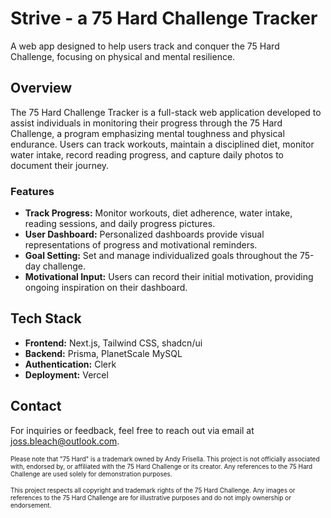 # Strive - a 75 Hard Challenge Tracker

A web app designed to help users track and conquer the 75 Hard Challenge, focusing on physical and mental resilience.

## Overview

The 75 Hard Challenge Tracker is a full-stack web application developed to assist individuals in monitoring their progress through the 75 Hard Challenge, a program emphasizing mental toughness and physical endurance. Users can track workouts, maintain a disciplined diet, monitor water intake, record reading progress, and capture daily photos to document their journey.

### Features

- **Track Progress:** Monitor workouts, diet adherence, water intake, reading sessions, and daily progress pictures.
- **User Dashboard:** Personalized dashboards provide visual representations of progress and motivational reminders.
- **Goal Setting:** Set and manage individualized goals throughout the 75-day challenge.
- **Motivational Input:** Users can record their initial motivation, providing ongoing inspiration on their dashboard.

## Tech Stack

- **Frontend:** Next.js, Tailwind CSS, shadcn/ui
- **Backend:** Prisma, PlanetScale MySQL
- **Authentication:** Clerk
- **Deployment:** Vercel

## Contact

For inquiries or feedback, feel free to reach out via email at [joss.bleach@outlook.com](mailto:joss.bleach@outlook.com).

<span style="font-size: 10px;">Please note that "75 Hard" is a trademark owned by Andy Frisella. This project is not officially associated with, endorsed by, or affiliated with the 75 Hard Challenge or its creator. Any references to the 75 Hard Challenge are used solely for demonstration purposes.</span>

<span style="font-size: 10px;">This project respects all copyright and trademark rights of the 75 Hard Challenge. Any images or references to the 75 Hard Challenge are for illustrative purposes and do not imply ownership or endorsement.</span>
